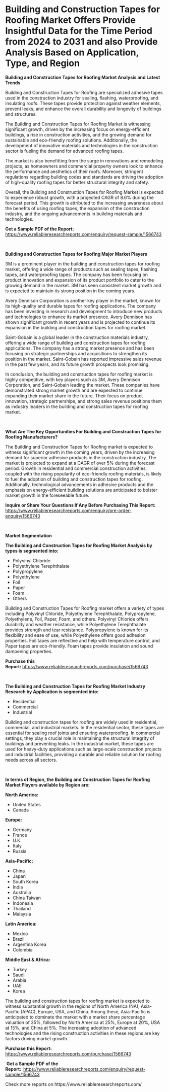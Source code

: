 <p><h1>Building and Construction Tapes for Roofing Market Offers Provide Insightful Data for the Time Period from 2024 to 2031 and also Provide Analysis Based on Application, Type, and Region</h1></p><p><strong>Building and Construction Tapes for Roofing Market Analysis and Latest Trends</strong></p>
<p><p>Building and Construction Tapes for Roofing are specialized adhesive tapes used in the construction industry for sealing, flashing, waterproofing, and insulating roofs. These tapes provide protection against weather elements, prevent leaks, and enhance the overall durability and longevity of buildings and structures.</p><p>The Building and Construction Tapes for Roofing Market is witnessing significant growth, driven by the increasing focus on energy-efficient buildings, a rise in construction activities, and the growing demand for sustainable and eco-friendly roofing solutions. Additionally, the development of innovative materials and technologies in the construction sector is fueling the demand for advanced roofing tapes.</p><p>The market is also benefitting from the surge in renovations and remodeling projects, as homeowners and commercial property owners look to enhance the performance and aesthetics of their roofs. Moreover, stringent regulations regarding building codes and standards are driving the adoption of high-quality roofing tapes for better structural integrity and safety.</p><p>Overall, the Building and Construction Tapes for Roofing Market is expected to experience robust growth, with a projected CAGR of 8.6% during the forecast period. This growth is attributed to the increasing awareness about the benefits of using roofing tapes, the expansion of the construction industry, and the ongoing advancements in building materials and technologies.</p></p>
<p><strong>Get a Sample PDF of the Report:&nbsp;</strong> <a href="https://www.reliableresearchreports.com/enquiry/request-sample/1566743">https://www.reliableresearchreports.com/enquiry/request-sample/1566743</a></p>
<p>&nbsp;</p>
<p><strong>Building and Construction Tapes for Roofing Major Market Players</strong></p>
<p><p>3M is a prominent player in the building and construction tapes for roofing market, offering a wide range of products such as sealing tapes, flashing tapes, and waterproofing tapes. The company has been focusing on product innovation and expansion of its product portfolio to cater to the growing demand in the market. 3M has seen consistent market growth and is expected to maintain its strong position in the coming years.</p><p>Avery Dennison Corporation is another key player in the market, known for its high-quality and durable tapes for roofing applications. The company has been investing in research and development to introduce new products and technologies to enhance its market presence. Avery Dennison has shown significant growth in recent years and is projected to continue its expansion in the building and construction tapes for roofing market.</p><p>Saint-Gobain is a global leader in the construction materials industry, offering a wide range of building and construction tapes for roofing applications. The company has a strong market presence and has been focusing on strategic partnerships and acquisitions to strengthen its position in the market. Saint-Gobain has reported impressive sales revenue in the past few years, and its future growth prospects look promising.</p><p>In conclusion, the building and construction tapes for roofing market is highly competitive, with key players such as 3M, Avery Dennison Corporation, and Saint-Gobain leading the market. These companies have demonstrated strong market growth and are expected to continue expanding their market share in the future. Their focus on product innovation, strategic partnerships, and strong sales revenue positions them as industry leaders in the building and construction tapes for roofing market.</p></p>
<p>&nbsp;</p>
<p><strong>What Are The Key Opportunities For Building and Construction Tapes for Roofing Manufacturers?</strong></p>
<p><p>The Building and Construction Tapes for Roofing market is expected to witness significant growth in the coming years, driven by the increasing demand for superior adhesive products in the construction industry. The market is projected to expand at a CAGR of over 5% during the forecast period. Growth in residential and commercial construction activities, coupled with the rising popularity of eco-friendly roofing materials, is likely to fuel the adoption of building and construction tapes for roofing. Additionally, technological advancements in adhesive products and the emphasis on energy-efficient building solutions are anticipated to bolster market growth in the foreseeable future.</p></p>
<p><strong>Inquire or Share Your Questions If Any Before Purchasing This Report:</strong> <a href="https://www.reliableresearchreports.com/enquiry/pre-order-enquiry/1566743">https://www.reliableresearchreports.com/enquiry/pre-order-enquiry/1566743</a></p>
<p>&nbsp;</p>
<p><strong>Market Segmentation</strong></p>
<p><strong>The Building and Construction Tapes for Roofing Market Analysis by types is segmented into:</strong></p>
<p><ul><li>Polyvinyl Chloride</li><li>Polyethylene Terephthalate</li><li>Polypropylene</li><li>Polyethylene</li><li>Foil</li><li>Paper</li><li>Foam</li><li>Others</li></ul></p>
<p><p>Building and Construction Tapes for Roofing market offers a variety of types including Polyvinyl Chloride, Polyethylene Terephthalate, Polypropylene, Polyethylene, Foil, Paper, Foam, and others. Polyvinyl Chloride offers durability and weather resistance, while Polyethylene Terephthalate provides strength and tear resistance. Polypropylene is known for its flexibility and ease of use, while Polyethylene offers good adhesion properties. Foil tapes are reflective and help with temperature control, and Paper tapes are eco-friendly. Foam tapes provide insulation and sound dampening properties.</p></p>
<p><strong>Purchase this Report:&nbsp;</strong><a href="https://www.reliableresearchreports.com/purchase/1566743">https://www.reliableresearchreports.com/purchase/1566743</a></p>
<p>&nbsp;</p>
<p><strong>The Building and Construction Tapes for Roofing Market Industry Research by Application is segmented into:</strong></p>
<p><ul><li>Residential</li><li>Commercial</li><li>Industrial</li></ul></p>
<p><p>Building and construction tapes for roofing are widely used in residential, commercial, and industrial markets. In the residential sector, these tapes are essential for sealing roof joints and ensuring waterproofing. In commercial settings, they play a crucial role in maintaining the structural integrity of buildings and preventing leaks. In the industrial market, these tapes are used for heavy-duty applications such as large-scale construction projects and industrial facilities, providing a durable and reliable solution for roofing needs across all sectors.</p></p>
<p>&nbsp;</p>
<p><strong>In terms of Region, the Building and Construction Tapes for Roofing Market Players available by Region are:</strong></p>
<p>
    <p> <strong> North America: </strong>
        <ul>
            <li>United States</li>
            <li>Canada</li>
        </ul>
        </p> 
    <p> <strong> Europe: </strong>
        <ul>
            <li>Germany</li>
            <li>France</li>
            <li>U.K.</li>
            <li>Italy</li>
            <li>Russia</li>
        </ul>
        </p> 
    <p> <strong> Asia-Pacific: </strong>
        <ul>
            <li>China</li>
            <li>Japan</li>
            <li>South Korea</li>
            <li>India</li>
            <li>Australia</li>
            <li>China Taiwan</li>
            <li>Indonesia</li>
            <li>Thailand</li>
            <li>Malaysia</li>
        </ul>
        </p> 
    <p> <strong> Latin America: </strong>
        <ul>
            <li>Mexico</li>
            <li>Brazil</li>
            <li>Argentina Korea</li>
            <li>Colombia</li>
        </ul>
        </p> 
    <p> <strong> Middle East & Africa: </strong>
        <ul>
            <li>Turkey</li>
            <li>Saudi</li>
            <li>Arabia</li>
            <li>UAE</li>
            <li>Korea</li>
        </ul>
    </p>
    </p>
<p><p>The building and construction tapes for roofing market is expected to witness substantial growth in the regions of North America (NA), Asia-Pacific (APAC), Europe, USA, and China. Among these, Asia-Pacific is anticipated to dominate the market with a market share percentage valuation of 35%, followed by North America at 25%, Europe at 20%, USA at 15%, and China at 5%. The increasing adoption of advanced technologies and the rising construction activities in these regions are key factors driving market growth.</p></p>
<p><strong>Purchase this Report: </strong><a href="https://www.reliableresearchreports.com/purchase/1566743">https://www.reliableresearchreports.com/purchase/1566743</a></p>
<p>&nbsp;<strong>Get a Sample PDF of the Report:&nbsp;&nbsp;</strong><a href="https://www.reliableresearchreports.com/enquiry/request-sample/1566743">https://www.reliableresearchreports.com/enquiry/request-sample/1566743</a></p>
<p><strong></strong></p>
<p>Check more reports on https://www.reliableresearchreports.com/</p>